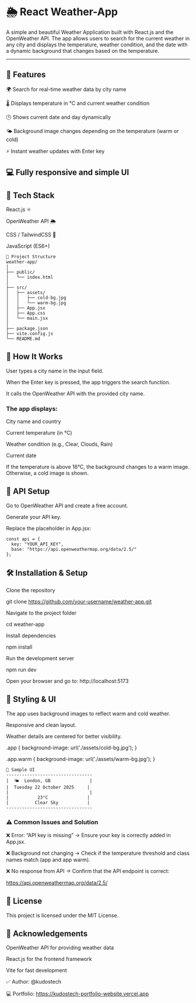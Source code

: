 # 🌦️ React Weather-App

A simple and beautiful Weather Application built with React.js and the OpenWeather API.
The app allows users to search for the current weather in any city and displays the temperature, weather condition, and the date with a dynamic background that changes based on the temperature.

---

## 🚀 Features

🌍 Search for real-time weather data by city name

🌡️ Displays temperature in °C and current weather condition

🕒 Shows current date and day dynamically

🌤️ Background image changes depending on the temperature (warm or cold)

⚡ Instant weather updates with Enter key

💻 Fully responsive and simple UI
---
## 🧰 Tech Stack

React.js ⚛️

OpenWeather API 🌦️

CSS / TailwindCSS 💅

JavaScript (ES6+)

```
📂 Project Structure
weather-app/
│
├── public/
│   └── index.html
│
├── src/
│   ├── assets/
│   │   ├── cold-bg.jpg
│   │   └── warm-bg.jpg
│   ├── App.jsx
│   ├── App.css
│   └── main.jsx
│
├── package.json
├── vite.config.js
└── README.md
```
## 🧭 How It Works

User types a city name in the input field.

When the Enter key is pressed, the app triggers the search function.

It calls the OpenWeather API with the provided city name.

### The app displays:

City name and country

Current temperature (in °C)

Weather condition (e.g., Clear, Clouds, Rain)

Current date

If the temperature is above 16°C, the background changes to a warm image. Otherwise, a cold image is shown.

## 🔑 API Setup

Go to OpenWeather API
 and create a free account.

Generate your API key.

Replace the placeholder in App.jsx:
```
const api = {
  key: "YOUR_API_KEY",
  base: "https://api.openweathermap.org/data/2.5/"
};
```
## 🛠️ Installation & Setup

Clone the repository

git clone https://github.com/your-username/weather-app.git


Navigate to the project folder

cd weather-app


Install dependencies

npm install


Run the development server

npm run dev


Open your browser and go to: http://localhost:5173

## 🧊 Styling & UI

The app uses background images to reflect warm and cold weather.

Responsive and clean layout.

Weather details are centered for better visibility.

.app {
  background-image: url('./assets/cold-bg.jpg');
}

.app.warm {
  background-image: url('./assets/warm-bg.jpg');
}

```
📸 Sample UI
---------------------------------
|  🌤️  London, GB               |
|  Tuesday 22 October 2025     |
|                               |
|           23°C               |
|          Clear Sky           |
---------------------------------
```
### ⚠️ Common Issues and Solution

❌ Error: “API key is missing” → Ensure your key is correctly added in App.jsx.

❌ Background not changing → Check if the temperature threshold and class names match (app and app warm).

❌ No response from API → Confirm that the API endpoint is correct:

https://api.openweathermap.org/data/2.5/

## 📄 License

This project is licensed under the MIT License.

## 🙌 Acknowledgements

OpenWeather API
 for providing weather data

React.js
 for the frontend framework

Vite
 for fast development

✅ Author: @kudostech

💻 Portfolio: https://kudostech-portfolio-website.vercel.app
